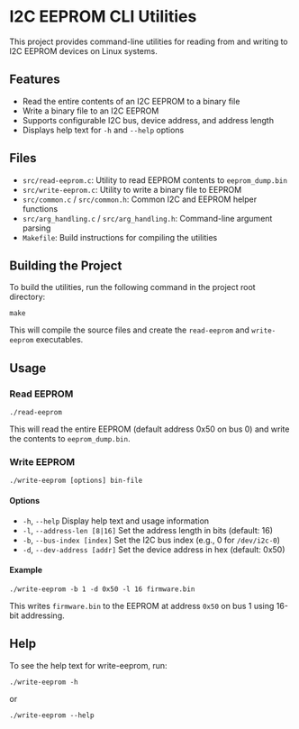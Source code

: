 # I2C EEPROM CLI Utilities

This project provides command-line utilities for reading from and writing to I2C EEPROM devices on Linux systems.

## Features

- Read the entire contents of an I2C EEPROM to a binary file
- Write a binary file to an I2C EEPROM
- Supports configurable I2C bus, device address, and address length
- Displays help text for `-h` and `--help` options

## Files

- `src/read-eeprom.c`: Utility to read EEPROM contents to `eeprom_dump.bin`
- `src/write-eeprom.c`: Utility to write a binary file to EEPROM
- `src/common.c` / `src/common.h`: Common I2C and EEPROM helper functions
- `src/arg_handling.c` / `src/arg_handling.h`: Command-line argument parsing
- `Makefile`: Build instructions for compiling the utilities

## Building the Project

To build the utilities, run the following command in the project root directory:

```
make
```

This will compile the source files and create the `read-eeprom` and `write-eeprom` executables.

## Usage

### Read EEPROM

```
./read-eeprom
```

This will read the entire EEPROM (default address 0x50 on bus 0) and write the contents to `eeprom_dump.bin`.

### Write EEPROM

```
./write-eeprom [options] bin-file
```

#### Options

- `-h`, `--help`                 Display help text and usage information
- `-l`, `--address-len [8|16]`   Set the address length in bits (default: 16)
- `-b`, `--bus-index [index]`    Set the I2C bus index (e.g., 0 for `/dev/i2c-0`)
- `-d`, `--dev-address [addr]`   Set the device address in hex (default: 0x50)

#### Example

```
./write-eeprom -b 1 -d 0x50 -l 16 firmware.bin
```

This writes `firmware.bin` to the EEPROM at address `0x50` on bus 1 using 16-bit addressing.

## Help

To see the help text for write-eeprom, run:

```
./write-eeprom -h
```

or

```
./write-eeprom --help
```